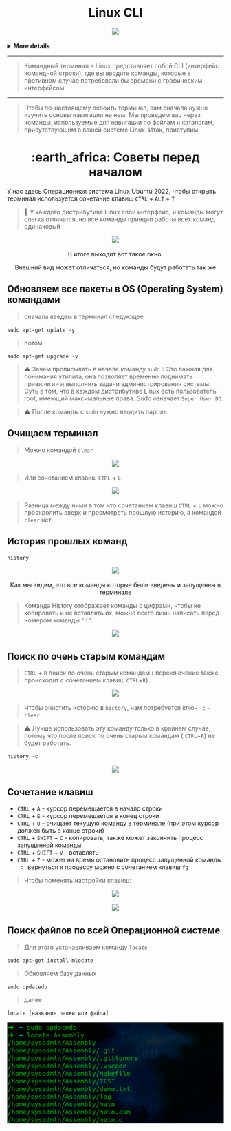 <h1 align="center">
Linux CLI
</h1>

<p align="center">
<img src="https://readme-typing-svg.herokuapp.com?color=3CBD3A&width=380&height=45&lines=Linux+Command+Line+Interface&center=true"></a>
</p>
<details>
<summary><b>More details</b></summary>
 
- Перемещение в терминале: cd, ls, pwd...
- Работа с файлами: touch, cp, mv, rm, mkdir...
- Работа с текстом: vi, nano... awk, grep, cat, wc...
- Пользователи, права доступа: adduser, usermod, chown, chmod, passwd...
- Мониторинг процессов: ps, top, htop, lsof...
- Работа с сетью:  nmap, netstat, ping, dig, nslookup...
- Производительность системы: nmon, vmstat...
 
 </details>
 
---
> Командный терминал в Linux представляет собой CLI (интерфейс командной строки), где вы вводите команды, которые в противном случае потребовали бы времени с графическим интерфейсом.
---
> Чтобы по-настоящему освоить терминал, вам сначала нужно изучить основы навигации на нем. Мы проведем вас через команды, используемые для навигации по файлам и каталогам, присутствующим в вашей системе Linux. Итак, приступим.
 
<h1 align="center">
:earth_africa:  Советы перед началом
</h1>

 
У нас здесь Операционная система  Linux Ubuntu 2022, чтобы открыть терминал используется сочетание клавиш `CTRL` + `ALT` + `T` 

> :mag_right: У каждого дистрибутива Linux свой интерфейс, и команды могут слегка отличатся, но все команды принцип работы всех команд одинаковый

<p align="center">
<img src="https://media.giphy.com/media/taVaCpEtQ4B4EPAv66/giphy.gif">
</p>


<p align="center">
В итоге выходит вот такое окно.
</p>

<p align="center">
Внешний вид может отличаться, но команды будут работать так же
</p>

## Обновляем все пакеты в OS (Operating System) командами

> сначала введем в терминал следующее
```
sudo apt-get update -y
```
> потом
```
sudo apt-get upgrade -y
```
> :warning: Зачем прописывать в начале команду `sudo` ? Это важная для понимания утилита, она позволяет временно поднимать привилегии и выполнять задачи администрирования системы. Суть в том, что в каждом дистрибутиве Linux есть пользователь root, имеющий максимальные права. Sudo означает `Super User DO`. 

> :warning: После команды с `sudo` нужно вводить пароль.

## Очищаем терминал

> Можно командой `clear`

<p align="center">
<img src="https://media.giphy.com/media/iOd6MRE0Ae89El7Olh/giphy.gif">
</p>

> Или сочетанием клавиш `CTRL` + `L`



<p align="center">
<img src="https://media.giphy.com/media/hmllvxajI4DdJK47Jv/giphy.gif">
</p>

> Разница между ними в том что сочетанием клавиш `CTRL` + `L` можно проскролить вверх и просмотреть прошлую историю, а командой `clear` нет.

## История прошлых команд

```
history
```
<p align="center">
<img src="https://media.giphy.com/media/5ReUuY9pXGWJPm0i1P/giphy.gif">
</p>

<p align="center">
Как мы видим, это все команды которые были введены и запущенны в терминале
</p>

> Команда History  отображает команды с цифрами, чтобы не копировать и не вставлять их,  можно всего лишь написать перед номером команды " ! ". 

<p align="center">
<img src="https://media.giphy.com/media/L9gRhnrrCZQyBgpylp/giphy.gif">
</p>


## Поиск по очень старым командам

> `CTRL` + `R` поиск по очень старым командам ( переключение также происходит с сочетанием клавиш `CTRL`+`R`) .

<p align="center">
<img src="https://media.giphy.com/media/UqQ4dQhrlhT5Mf7K7H/giphy.gif">
</p>

>  Чтобы очистить историю в `history`, нам потребуется ключ `-c` `- clear`

> :warning: Лучше использовать эту команду только в крайнем случае, потому что после поиск по очень старым командам ( `CTRL`+`R`) не будет работать.
```
history -c
```

<p align="center">
<img src="https://media.giphy.com/media/TFNDWnGZ7Pl9zwVTjz/giphy.gif">
</p>

## Сочетание клавиш


* `CTRL` + `A` - курсор перемещается в начало строки 
* `CTRL` + `E` - курсор перемещается в конец строки
* `СTRL` + `U` - очищает  текущую команду в терминале (при этом курсор должен быть в конце строки)
* `CTRL` + `SHIFT` + `C` - копировать, также может закончить процесс запущенной команды
* `CTRL` + `SHIFT` + `V` - вставлять
* `CTRL` + `Z` - может на время остановить процесс запущенной команды 
  * вернуться к процессу можно с сочетанием клавиш `fg`

> Чтобы поменять настройки клавиш:
 
<p align="center">
<img src="https://media.giphy.com/media/C8IO9ohmzGAEJpuX2J/giphy.gif">
</p>


<p align="center">
<img src="https://media.giphy.com/media/7lnqUa7X1u6zMVvr5Q/giphy.gif">
</p>

## Поиск файлов по всей Операционной системе

> Для этого устанавливаем команду `locate`
```
sudo apt-get install mlocate
```
> Обновляем базу данных
```
sudo updatedb
```
> далее
```
locate [название папки или файла]
```
<p align="center" width="100%">
    <img src="https://github.com/airgedon/DevOps/blob/main/Operating_System/Linux/Linux%20CLI/PNG/Screenshot%20from%202022-08-16%2012-55-42.png"> 
</p>
